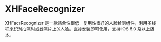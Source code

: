 XHFaceRecognizer
================

XHFaceRecognizer 是一款耦合性很低，复用性很好的人脸检测组件，利用多线程来识别拍照时或者照片上的人脸。直接安装即可使用，支持 iOS 5.0 及以上版本。
